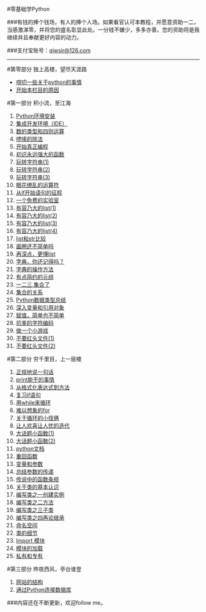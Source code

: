 #零基础学Python

###有钱的捧个钱场，有人的捧个人场。如果看官认可本教程，并愿意资助一二，当感激涕零，并将您的盛名彰显此处。一分钱不嫌少，多多亦善。您的资助将是我继续并且奉献更好内容的动力。

###支付宝账号：qiwsir@126.com

<hr>

#第零部分 独上高楼，望尽天涯路

- [唠叨一些关于python的事情](./001.md)
- [开始本栏目的原因](./README.md)

#第一部分 积小流，至江海

1. [Python环境安装](./101.md)
2. [集成开发环境（IDE）](./102.md)
3. [数的类型和四则运算](./103.md)
4. [啰嗦的除法](./104.md)
5. [开始真正编程](./105.md)
6. [初识永远强大的函数](./106.md)
7. [玩转字符串(1)](./107.md)
8. [玩转字符串(2)](./108.md)
9. [玩转字符串(3)](./109.md)
10. [眼花缭乱的运算符](./110.md)
11. [从if开始语句的征程](./111.md)
12. [一个免费的实验室](./112.md)
13. [有容乃大的list(1)](./113.md)
14. [有容乃大的list(2)](./114.md)
15. [有容乃大的list(3)](./115.md)
16. [有容乃大的list(4)](./116.md)
17. [list和str比较](./117.md)
18. [画圈还不简单吗](./118.md)
19. [再深点，更懂list](./119.md)
20. [字典，你还记得吗？](./120.md)
21. [字典的操作方法](./121.md)
22. [有点简约的元组](./122.md)
23. [一二三,集合了](./123.md)
24. [集合的关系](./124.md)
25. [Python数据类型总结](./125.md)
26. [深入变量和引用对象](./126.md)
27. [赋值，简单也不简单](./127.md)
28. [坑爹的字符编码](./128.md)
29. [做一个小游戏](./129.md)
30. [不要红头文件(1)](./130.md)
31. [不要红头文件(2)](./131.md)

#第二部分 穷千里目，上一层楼

1. [正规地说一句话](./201.md)
2. [print能干的事情](./202.md)
3. [从格式化表达式到方法](./203.md)
4. [复习if语句](./204.md)
5. [用while来循环](./205.md)
6. [难以想象的for](./206.md)
7. [关于循环的小伎俩](./207.md)
8. [让人欢喜让人忧的迭代](./208.md)
9. [大话题小函数(1)](./209.md)
10. [大话题小函数(2)](./210.md)
11. [python文档](./211.md)
12. [重回函数](./212.md)
13. [变量和参数](./213.md)
14. [总结参数的传递](./214.md)
15. [传说中的函数条规](./215.md)
16. [关于类的基本认识](./216.md)
17. [编写类之一创建实例](./217.md)
18. [编写类之二方法](./218.md)
19. [编写类之三子类](./219.md)
20. [编写类之四再论继承](./220.md)
21. [命名空间](./221.md)
22. [类的细节](./222.md)
23. [Import 模块](./223.md)
24. [模块的加载](./224.md)
25. [私有和专有](./225.md)

#第三部分 昨夜西风，亭台谁登

1. [网站的结构](./301.md)
2. [通过Python连接数据库](./302.md)

###内容还在不断更新，欢迎follow me。
